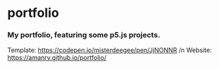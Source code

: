 # portfolio
### My portfolio, featuring some p5.js projects.
Template: https://codepen.io/misterdeegee/pen/JjNONNR /n
Website: https://amanrv.github.io/portfolio/
